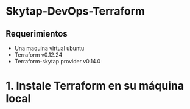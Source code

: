 # Skytap-DevOps-Terraform

## Requerimientos 

* Una maquina virtual ubuntu 
* Terraform v0.12.24
* Terraform-skytap provider v0.14.0

# 1. Instale Terraform en su máquina local

